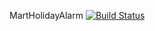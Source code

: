 MartHolidayAlarm [![Build Status](https://travis-ci.org/Sihong12/MartHolidayAlarm.svg?branch=master)](https://travis-ci.org/Sihong12/MartHolidayAlarm)
